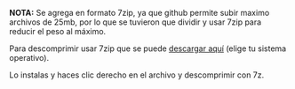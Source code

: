 **NOTA:** Se agrega en formato 7zip, ya que github permite subir maximo archivos de 25mb, por lo que se tuvieron que dividir y usar 7zip para reducir el peso al máximo.


Para descomprimir usar 7zip que se puede [descargar aquí](https://www.7-zip.org/download.html) (elige tu sistema operativo).

Lo instalas y haces clic derecho en el archivo y descomprimir con 7z.
